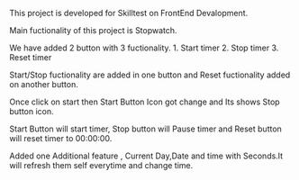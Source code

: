 This project is developed for Skilltest on FrontEnd Devalopment.

Main fuctionality of this project is Stopwatch.

We have added 2 button with 3 fuctionality.
	1. Start timer
	2. Stop timer
	3. Reset timer

Start/Stop fuctionality are added in one button and Reset fuctionality added on another button.

Once click on start then Start Button Icon got change and Its shows Stop button icon.

Start Button will start timer, Stop button will Pause timer and Reset button will reset timer to 00:00:00.
 
 
Added one Additional feature , Current Day,Date and time with Seconds.It will refresh them self everytime and change time.
